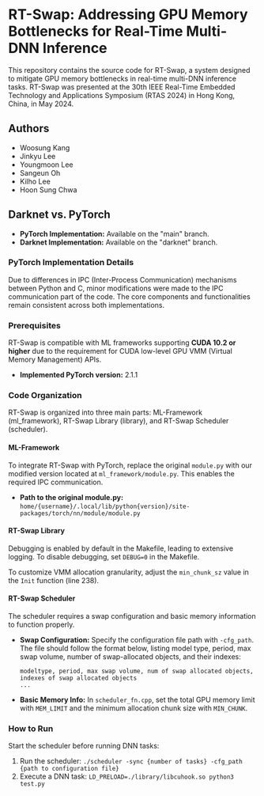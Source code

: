 # RT-Swap: Addressing GPU Memory Bottlenecks for Real-Time Multi-DNN Inference

This repository contains the source code for RT-Swap, a system designed to mitigate GPU memory bottlenecks in real-time multi-DNN inference tasks. RT-Swap was presented at the 30th IEEE Real-Time Embedded Technology and Applications Symposium (RTAS 2024) in Hong Kong, China, in May 2024.

## Authors
- Woosung Kang
- Jinkyu Lee
- Youngmoon Lee
- Sangeun Oh
- Kilho Lee
- Hoon Sung Chwa

## Darknet vs. PyTorch

- **PyTorch Implementation:** Available on the "main" branch.
- **Darknet Implementation:** Available on the "darknet" branch.

### PyTorch Implementation Details

Due to differences in IPC (Inter-Process Communication) mechanisms between Python and C, minor modifications were made to the IPC communication part of the code. The core components and functionalities remain consistent across both implementations.

### Prerequisites

RT-Swap is compatible with ML frameworks supporting **CUDA 10.2 or higher** due to the requirement for CUDA low-level GPU VMM (Virtual Memory Management) APIs.

- **Implemented PyTorch version:** 2.1.1

### Code Organization

RT-Swap is organized into three main parts: ML-Framework (ml_framework), RT-Swap Library (library), and RT-Swap Scheduler (scheduler).

#### ML-Framework

To integrate RT-Swap with PyTorch, replace the original `module.py` with our modified version located at `ml_framework/module.py`. This enables the required IPC communication.

- **Path to the original module.py:** `home/{username}/.local/lib/python{version}/site-packages/torch/nn/module/module.py`

#### RT-Swap Library

Debugging is enabled by default in the Makefile, leading to extensive logging. To disable debugging, set `DEBUG=0` in the Makefile.

To customize VMM allocation granularity, adjust the `min_chunk_sz` value in the `Init` function (line 238).

#### RT-Swap Scheduler

The scheduler requires a swap configuration and basic memory information to function properly.

- **Swap Configuration:** Specify the configuration file path with `-cfg_path`. The file should follow the format below, listing model type, period, max swap volume, number of swap-allocated objects, and their indexes:

  ```
  modeltype, period, max swap volume, num of swap allocated objects, indexes of swap allocated objects
  ...
  ```

- **Basic Memory Info:** In `scheduler_fn.cpp`, set the total GPU memory limit with `MEM_LIMIT` and the minimum allocation chunk size with `MIN_CHUNK`.

### How to Run

Start the scheduler before running DNN tasks:

1. Run the scheduler: `./scheduler -sync {number of tasks} -cfg_path {path to configuration file}`
2. Execute a DNN task: `LD_PRELOAD=./library/libcuhook.so python3 test.py`
